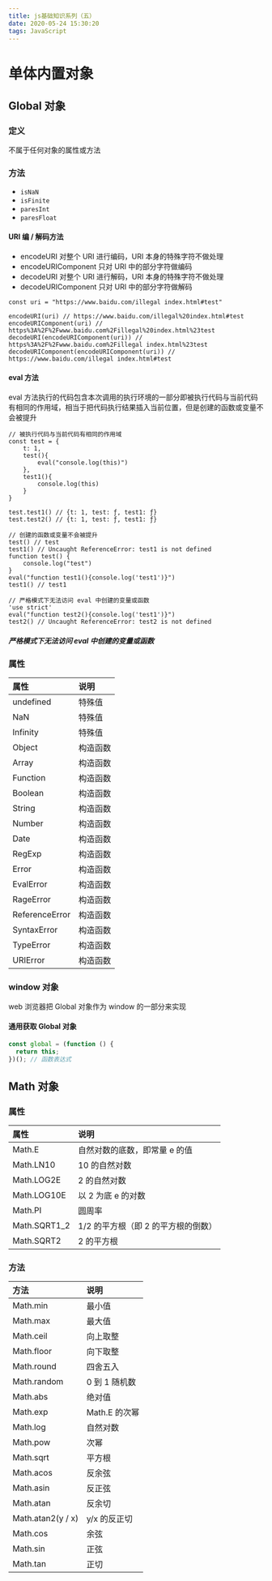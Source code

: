 ```yaml
---
title: js基础知识系列（五）
date: 2020-05-24 15:30:20
tags: JavaScript
---
```


# 单体内置对象

## Global 对象

### 定义

不属于任何对象的属性或方法

### 方法

- `isNaN`
- `isFinite`
- `paresInt`
- `paresFloat`

#### URI 编 / 解码方法

- encodeURI 对整个 URI 进行编码，URI 本身的特殊字符不做处理
- encodeURIComponent 只对 URI 中的部分字符做编码
- decodeURI 对整个 URI 进行解码，URI 本身的特殊字符不做处理
- decodeURIComponent 只对 URI 中的部分字符做解码

```JS
const uri = "https://www.baidu.com/illegal index.html#test"

encodeURI(uri) // https://www.baidu.com/illegal%20index.html#test
encodeURIComponent(uri) // https%3A%2F%2Fwww.baidu.com%2Fillegal%20index.html%23test
decodeURI(encodeURIComponent(uri)) // https%3A%2F%2Fwww.baidu.com%2Fillegal index.html%23test
decodeURIComponent(encodeURIComponent(uri)) // https://www.baidu.com/illegal index.html#test
```

#### eval 方法

eval 方法执行的代码包含本次调用的执行环境的一部分即被执行代码与当前代码有相同的作用域，相当于把代码执行结果插入当前位置，但是创建的函数或变量不会被提升

```JS
// 被执行代码与当前代码有相同的作用域
const test = {
    t: 1,
    test(){
        eval("console.log(this)")
    },
    test1(){
        console.log(this)
    }
}

test.test1() // {t: 1, test: ƒ, test1: ƒ}
test.test2() // {t: 1, test: ƒ, test1: ƒ}

// 创建的函数或变量不会被提升
test() // test
test1() // Uncaught ReferenceError: test1 is not defined
function test() {
    console.log("test")
}
eval("function test1(){console.log('test1')}")
test1() // test1

// 严格模式下无法访问 eval 中创建的变量或函数
'use strict'
eval("function test2(){console.log('test1')}")
test2() // Uncaught ReferenceError: test2 is not defined
```

##### 严格模式下无法访问 eval 中创建的变量或函数

### 属性

| 属性           | 说明     |
| :------------- | :------- |
| undefined      | 特殊值   |
| NaN            | 特殊值   |
| Infinity       | 特殊值   |
| Object         | 构造函数 |
| Array          | 构造函数 |
| Function       | 构造函数 |
| Boolean        | 构造函数 |
| String         | 构造函数 |
| Number         | 构造函数 |
| Date           | 构造函数 |
| RegExp         | 构造函数 |
| Error          | 构造函数 |
| EvalError      | 构造函数 |
| RageError      | 构造函数 |
| ReferenceError | 构造函数 |
| SyntaxError    | 构造函数 |
| TypeError      | 构造函数 |
| URIError       | 构造函数 |

### window 对象

web 浏览器把 Global 对象作为 window 的一部分来实现

#### 通用获取 Global 对象

```js
const global = (function () {
  return this;
})(); // 函数表达式
```

## Math 对象

### 属性

| 属性         | 说明                                |
| :----------- | :---------------------------------- |
| Math.E       | 自然对数的底数，即常量 e 的值       |
| Math.LN10    | 10 的自然对数                       |
| Math.LOG2E   | 2 的自然对数                        |
| Math.LOG10E  | 以 2 为底 e 的对数                  |
| Math.PI      | 圆周率                              |
| Math.SQRT1_2 | 1/2 的平方根（即 2 的平方根的倒数） |
| Math.SQRT2   | 2 的平方根                          |

### 方法

| 方法              | 说明          |
| :---------------- | :------------ |
| Math.min          | 最小值        |
| Math.max          | 最大值        |
| Math.ceil         | 向上取整      |
| Math.floor        | 向下取整      |
| Math.round        | 四舍五入      |
| Math.random       | 0 到 1 随机数 |
| Math.abs          | 绝对值        |
| Math.exp          | Math.E 的次幂 |
| Math.log          | 自然对数      |
| Math.pow          | 次幂          |
| Math.sqrt         | 平方根        |
| Math.acos         | 反余弦        |
| Math.asin         | 反正弦        |
| Math.atan         | 反余切        |
| Math.atan2(y / x) | y/x 的反正切  |
| Math.cos          | 余弦          |
| Math.sin          | 正弦          |
| Math.tan          | 正切          |
